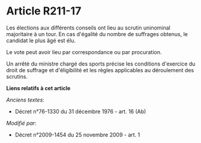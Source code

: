 # Article R211-17

Les élections aux différents conseils ont lieu au scrutin uninominal majoritaire à un tour. En cas d'égalité du nombre de
suffrages obtenus, le candidat le plus âgé est élu. 

Le vote peut avoir lieu par correspondance ou par procuration. 

Un arrêté du ministre chargé des sports précise les conditions d'exercice du droit de suffrage et d'éligibilité et les règles
applicables au déroulement des scrutins.

**Liens relatifs à cet article**

_Anciens textes_:

  - Décret n°76-1330 du 31 décembre 1976 - art. 16 (Ab)

_Modifié par_:

  - Décret n°2009-1454 du 25 novembre 2009 - art. 1
